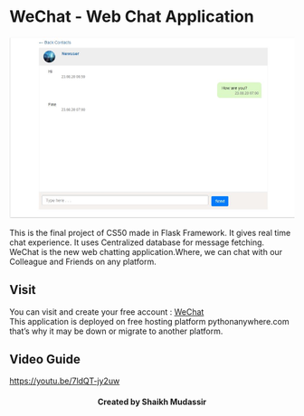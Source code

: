 # WeChat - Web Chat Application
<img src="https://github.com/shaikhmudassir/cs50-wechat/blob/master/static/img/7.JPG" width=800 width=800>

This is the final project of CS50 made in Flask Framework. It gives real time chat experience. It uses Centralized database for message fetching.
WeChat is the new web chatting application.Where, we can chat with our Colleague and Friends on any platform.

## Visit
You can visit and create your free account : <a href="https://shaikhmudassir.pythonanywhere.com">WeChat</a><br>
This application is deployed on free hosting platform pythonanywhere.com that’s why it may be down or migrate to another platform.

## Video Guide
https://youtu.be/7ldQT-jy2uw

<div align="center"><h4>Created by Shaikh Mudassir</h4></div>
